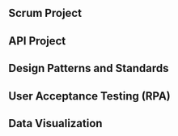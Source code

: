 ## Scrum Project

## API Project
## Design Patterns and Standards
## User Acceptance Testing (RPA)
## Data Visualization
